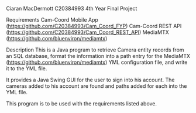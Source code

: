 Ciaran MacDermott
C20384993
4th Year Final Project

Requirements
Cam-Coord Mobile App (https://github.com/C20384993/Cam_Coord_FYP)
Cam-Coord REST API 	 (https://github.com/C20384993/Cam_Coord_REST_API)
MediaMTX			 (https://github.com/bluenviron/mediamtx)

Description
This is a Java program to retrieve Camera entity records from an SQL database, format the information into a path entry for the 
MediaMTX (https://github.com/bluenviron/mediamtx) YML configuration file, and write it to the YML file.

It provides a Java Swing GUI for the user to sign into his account. The cameras added to his account are found and paths added for each into
the YML file.

This program is to be used with the requirements listed above.